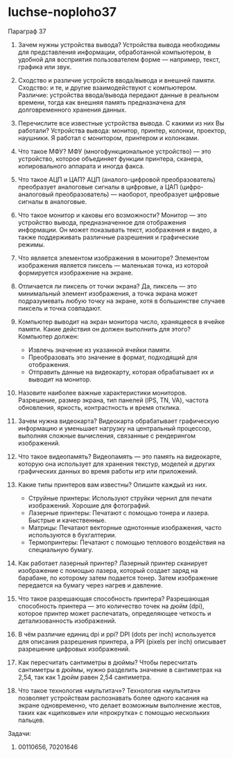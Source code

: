 # luchse-noploho37
Параграф 37

1. Зачем нужны устройства вывода?
   Устройства вывода необходимы для представления информации, обработанной компьютером, в удобной для восприятия пользователем форме — например, текст, графика или звук.

2. Сходство и различие устройств ввода/вывода и внешней памяти.
   Сходство: и те, и другие взаимодействуют с компьютером. Различие: устройства ввода/вывода передают данные в реальном времени, тогда как внешняя память предназначена для долговременного хранения данных.

3. Перечислите все известные устройства вывода. С какими из них Вы работали?
   Устройства вывода: монитор, принтер, колонки, проектор, наушники. Я работал с монитором, принтером и колонками.

4. Что такое МФУ?
   МФУ (многофункциональное устройство) — это устройство, которое объединяет функции принтера, сканера, копировального аппарата и иногда факса.

5. Что такое АЦП и ЦАП?
   АЦП (аналого-цифровой преобразователь) преобразует аналоговые сигналы в цифровые, а ЦАП (цифро-аналоговый преобразователь) — наоборот, преобразует цифровые сигналы в аналоговые.

6. Что такое монитор и каковы его возможности?
   Монитор — это устройство вывода, предназначенное для отображения информации. Он может показывать текст, изображения и видео, а также поддерживать различные разрешения и графические режимы.

7. Что является элементом изображения в мониторе?
   Элементом изображения является пиксель — маленькая точка, из которой формируется изображение на экране.

8. Отличается ли пиксель от точки экрана?
   Да, пиксель — это минимальный элемент изображения, а точка экрана может подразумевать любую точку на экране, хотя в большинстве случаев пиксель и точка совпадают.

9. Компьютер выводит на экран монитора число, хранящееся в ячейке памяти. Какие действия он должен выполнить для этого?
   Компьютер должен:
   - Извлечь значение из указанной ячейки памяти.
   - Преобразовать это значение в формат, подходящий для отображения.
   - Отправить данные на видеокарту, которая обрабатывает их и выводит на монитор.

10. Назовите наиболее важные характеристики мониторов.
    Разрешение, размер экрана, тип панелей (IPS, TN, VA), частота обновления, яркость, контрастность и время отклика.

11. Зачем нужна видеокарта?
    Видеокарта обрабатывает графическую информацию и уменьшает нагрузку на центральный процессор, выполняя сложные вычисления, связанные с рендерингом изображений.

12. Что такое видеопамять?
    Видеопамять — это память на видеокарте, которую она использует для хранения текстур, моделей и других графических данных во время работы игр или приложений.

13. Какие типы принтеров вам известны? Опишите каждый из них.
    - Струйные принтеры: Используют струйки чернил для печати изображений. Хорошие для фотографий.
    - Лазерные принтеры: Печатают с помощью тонера и лазера. Быстрые и качественные.
    - Матрицы: Печатают векторные однотонные изображения, часто используются в бухгалтерии.
    - Термопринтеры: Печатают с помощью теплового воздействия на специальную бумагу.

14. Как работает лазерный принтер?
    Лазерный принтер сканирует изображение с помощью лазера, который создает заряд на барабане, по которому затем подается тонер. Затем изображение передается на бумагу через нагрев и давление.

15. Что такое разрешающая способность принтера?
    Разрешающая способность принтера — это количество точек на дюйм (dpi), которое принтер может распечатать, определяющее четкость и детализованность изображений.

16. В чём различие единиц dpi и ppi?
    DPI (dots per inch) используется для описания разрешения принтера, а PPI (pixels per inch) описывает разрешение цифровых изображений.

17. Как пересчитать сантиметры в дюймы?
    Чтобы пересчитать сантиметры в дюймы, нужно разделить значение в сантиметрах на 2,54, так как 1 дюйм равен 2,54 сантиметра.

18. Что такое технология «мультитач»?
Технология «мультитач» позволяет устройствам распознавать более одного касания на экране одновременно, что делает возможным выполнение жестов, таких как «щипковые» или «прокрутка» с помощью нескольких пальцев.

Задачи:
1. 00110656, 70201646
